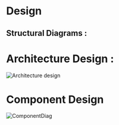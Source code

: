 # Design
## Structural Diagrams :
# Architecture Design :

![Architecture design](https://user-images.githubusercontent.com/74095725/153245212-9ab0ffa5-3fc5-4be7-bf70-0fa8d43eb935.png)

# Component Design

![ComponentDiag](https://user-images.githubusercontent.com/74095725/153245469-3c74671b-1af3-4acf-8b2b-8e515139d694.png)
